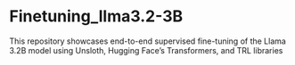 # Finetuning_llma3.2-3B
This repository showcases end-to-end supervised fine-tuning of the Llama 3.2B model using Unsloth, Hugging Face’s Transformers, and TRL libraries

